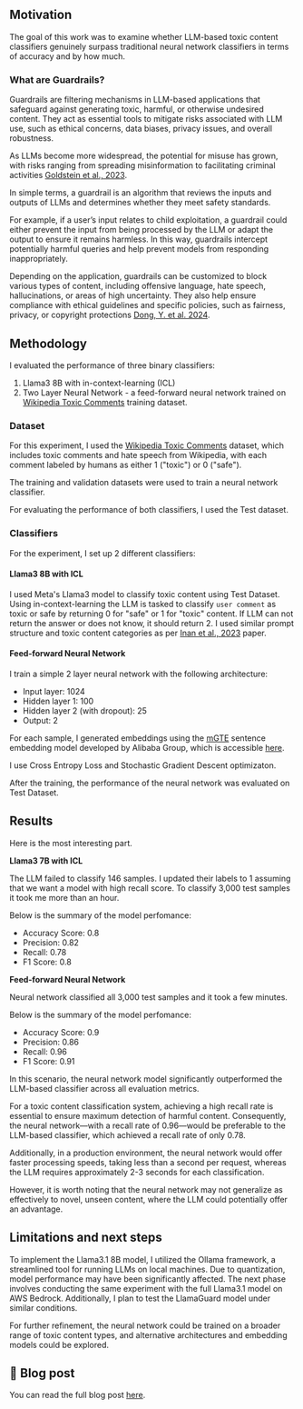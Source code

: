 ## Motivation
The goal of this work was to examine whether LLM-based toxic content classifiers genuinely surpass traditional neural network classifiers in terms of accuracy and by how much.

### What are Guardrails?
Guardrails are filtering mechanisms in LLM-based applications that safeguard against generating toxic, harmful, or otherwise undesired content. They act as essential tools to mitigate risks associated with LLM use, such as ethical concerns, data biases, privacy issues, and overall robustness.

As LLMs become more widespread, the potential for misuse has grown, with risks ranging from spreading misinformation to facilitating criminal activities [Goldstein et al., 2023](https://arxiv.org/pdf/2301.04246).

In simple terms, a guardrail is an algorithm that reviews the inputs and outputs of LLMs and determines whether they meet safety standards.

For example, if a user’s input relates to child exploitation, a guardrail could either prevent the input from being processed by the LLM or adapt the output to ensure it remains harmless. In this way, guardrails intercept potentially harmful queries and help prevent models from responding inappropriately.

Depending on the application, guardrails can be customized to block various types of content, including offensive language, hate speech, hallucinations, or areas of high uncertainty. They also help ensure compliance with ethical guidelines and specific policies, such as fairness, privacy, or copyright protections [Dong, Y. et al. 2024](https://arxiv.org/html/2402.01822v1).


## Methodology
I evaluated the performance of three binary classifiers:
1. Llama3 8B with in-context-learning (ICL)
2. Two Layer Neural Network - a feed-forward neural network trained on [Wikipedia Toxic Comments](https://huggingface.co/datasets/OxAISH-AL-LLM/wiki_toxic) training dataset.

### Dataset
For this experiment, I used the [Wikipedia Toxic Comments](https://huggingface.co/datasets/OxAISH-AL-LLM/wiki_toxic) dataset, which includes toxic comments and hate speech from Wikipedia, with each comment labeled by humans as either 1 ("toxic") or 0 ("safe").

The training and validation datasets were used to train a neural network classifier.

For evaluating the performance of both classifiers, I used the Test dataset.

### Classifiers

For the experiment, I set up 2 different classifiers: 

#### Llama3 8B with ICL
I used Meta's Llama3 model to classify toxic content using Test Dataset. Using in-context-learning the LLM is tasked to classify `user comment` as toxic or safe by returning 0 for "safe" or 1 for "toxic" content. If LLM can not return the answer or does not know, it should return 2. I used similar prompt structure and toxic content categories as per [Inan et al., 2023](https://arxiv.org/pdf/2312.06674) paper. 



#### Feed-forward Neural Network
I train a simple 2 layer neural network with the following architecture:
- Input layer: 1024
- Hidden layer 1: 100
- Hidden layer 2 (with dropout): 25
- Output: 2

For each sample, I generated embeddings using the [mGTE](https://arxiv.org/pdf/2407.19669) sentence embedding model developed by Alibaba Group, which is accessible [here](https://arxiv.org/pdf/2407.19669).

I use Cross Entropy Loss and Stochastic Gradient Descent optimizaton. 

After the training, the performance of the neural network was evaluated on Test Dataset.

## Results

Here is the most interesting part.

**Llama3 7B with ICL**

The LLM failed to classify 146 samples. I updated their labels to 1 assuming that we want a model with high recall score. To classify 3,000 test samples it took me more than an hour. 

Below is the summary of the model perfomance:
- Accuracy Score:  0.8
- Precision:  0.82
- Recall:  0.78
- F1 Score:  0.8

**Feed-forward Neural Network**

Neural network classified all 3,000 test samples and it took a few minutes.

Below is the summary of the model perfomance:
- Accuracy Score:  0.9
- Precision:  0.86
- Recall:  0.96
- F1 Score:  0.91

In this scenario, the neural network model significantly outperformed the LLM-based classifier across all evaluation metrics. 

For a toxic content classification system, achieving a high recall rate is essential to ensure maximum detection of harmful content. Consequently, the neural network—with a recall rate of 0.96—would be preferable to the LLM-based classifier, which achieved a recall rate of only 0.78.

Additionally, in a production environment, the neural network would offer faster processing speeds, taking less than a second per request, whereas the LLM requires approximately 2-3 seconds for each classification.

However, it is worth noting that the neural network may not generalize as effectively to novel, unseen content, where the LLM could potentially offer an advantage.


## Limitations and next steps
To implement the Llama3.1 8B model, I utilized the Ollama framework, a streamlined tool for running LLMs on local machines. Due to quantization, model performance may have been significantly affected. The next phase involves conducting the same experiment with the full Llama3.1 model on AWS Bedrock. Additionally, I plan to test the LlamaGuard model under similar conditions.

For further refinement, the neural network could be trained on a broader range of toxic content types, and alternative architectures and embedding models could be explored.

## 🔗 Blog post
You can read the full blog post [here](https://drjulija.github.io/posts/guardrail/).

